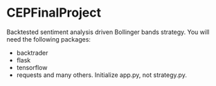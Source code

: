 # CEPFinalProject
Backtested sentiment analysis driven Bollinger bands strategy. You will need the following packages:
* backtrader
* flask
* tensorflow
* requests
and many others.
Initialize app.py, not strategy.py.
